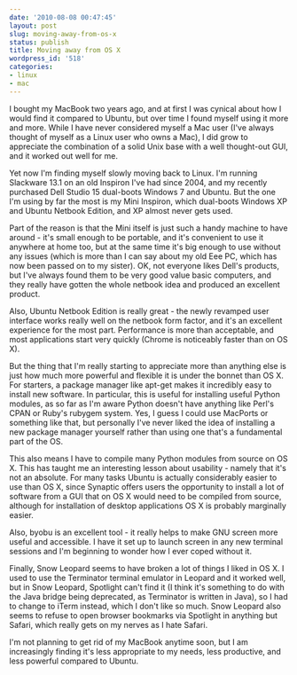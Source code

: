 ```yaml
---
date: '2010-08-08 00:47:45'
layout: post
slug: moving-away-from-os-x
status: publish
title: Moving away from OS X
wordpress_id: '518'
categories:
- linux
- mac
---
```


I bought my MacBook two years ago, and at first I was cynical about how I would find it compared to Ubuntu, but over time I found myself using it more and more. While I have never considered myself a Mac user (I've always thought of myself as a Linux user who owns a Mac), I did grow to appreciate the combination of a solid Unix base with a well thought-out GUI, and it worked out well for me.

Yet now I'm finding myself slowly moving back to Linux. I'm running Slackware 13.1 on an old Inspiron I've had since 2004, and my recently purchased Dell Studio 15 dual-boots Windows 7 and Ubuntu. But the one I'm using by far the most is my Mini Inspiron, which dual-boots Windows XP and Ubuntu Netbook Edition, and XP almost never gets used.

Part of the reason is that the Mini itself is just such a handy machine to have around - it's small enough to be portable, and it's convenient to use it anywhere at home too, but at the same time it's big enough to use without any issues (which is more than I can say about my old Eee PC, which has now been passed on to my sister). OK, not everyone likes Dell's products, but I've always found them to be very good value basic computers, and they really have gotten the whole netbook idea and produced an excellent product.

Also, Ubuntu Netbook Edition is really great - the newly revamped user interface works really well on the netbook form factor, and it's an excellent experience for the most part. Performance is more than acceptable, and most applications start very quickly (Chrome is noticeably faster than on OS X).

But the thing that I'm really starting to appreciate more than anything else is just how much more powerful and flexible it is under the bonnet than OS X. For starters, a package manager like apt-get makes it incredibly easy to install new software. In particular, this is useful for installing useful Python modules, as so far as I'm aware Python doesn't have anything like Perl's CPAN or Ruby's rubygem system. Yes, I guess I could use MacPorts or something like that, but personally I've never liked the idea of installing a new package manager yourself rather than using one that's a fundamental part of the OS.

This also means I have to compile many Python modules from source on OS X. This has taught me an interesting lesson about usability - namely that it's not an absolute. For many tasks Ubuntu is actually considerably easier to use than OS X, since Synaptic offers users the opportunity to install a lot of software from a GUI that on OS X would need to be compiled from source, although for installation of desktop applications OS X is probably marginally easier.

Also, byobu is an excellent tool - it really helps to make GNU screen more useful and accessible. I have it set up to launch screen in any new terminal sessions and I'm beginning to wonder how I ever coped without it.

Finally, Snow Leopard seems to have broken a lot of things I liked in OS X. I used to use the Terminator terminal emulator in Leopard and it worked well, but in Snow Leopard, Spotlight can't find it (I think it's something to do with the Java bridge being deprecated, as Terminator is written in Java), so I had to change to iTerm instead, which I don't like so much. Snow Leopard also seems to refuse to open browser bookmarks via Spotlight in anything but Safari, which really gets on my nerves as I hate Safari.

I'm not planning to get rid of my MacBook anytime soon, but I am increasingly finding it's less appropriate to my needs, less productive, and less powerful compared to Ubuntu.
